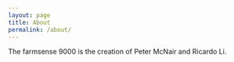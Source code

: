 ```yaml
---
layout: page
title: About
permalink: /about/
---
```


The farmsense 9000 is the creation of Peter McNair and Ricardo Li.
